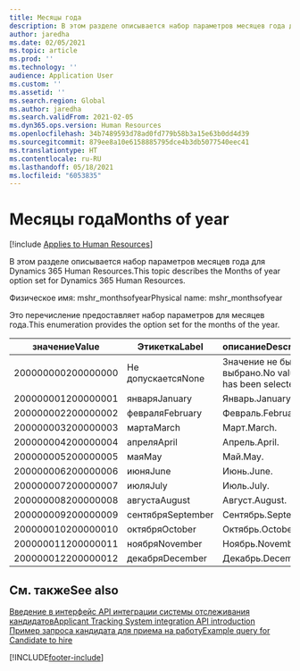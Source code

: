 ```yaml
---
title: Месяцы года
description: В этом разделе описывается набор параметров месяцев года для Dynamics 365 Human Resources.
author: jaredha
ms.date: 02/05/2021
ms.topic: article
ms.prod: ''
ms.technology: ''
audience: Application User
ms.custom: ''
ms.assetid: ''
ms.search.region: Global
ms.author: jaredha
ms.search.validFrom: 2021-02-05
ms.dyn365.ops.version: Human Resources
ms.openlocfilehash: 34b7489593d78ad0fd779b58b3a15e63b0dd4d39
ms.sourcegitcommit: 879ee8a10e6158885795dce4b3db5077540eec41
ms.translationtype: HT
ms.contentlocale: ru-RU
ms.lasthandoff: 05/18/2021
ms.locfileid: "6053835"
---
```

# <a name="months-of-year"></a><span data-ttu-id="f7064-103">Месяцы года</span><span class="sxs-lookup"><span data-stu-id="f7064-103">Months of year</span></span>

[!include [Applies to Human Resources](../includes/applies-to-hr.md)]

<span data-ttu-id="f7064-104">В этом разделе описывается набор параметров месяцев года для Dynamics 365 Human Resources.</span><span class="sxs-lookup"><span data-stu-id="f7064-104">This topic describes the Months of year option set for Dynamics 365 Human Resources.</span></span>

<span data-ttu-id="f7064-105">Физическое имя: mshr_monthsofyear</span><span class="sxs-lookup"><span data-stu-id="f7064-105">Physical name: mshr_monthsofyear</span></span>

<span data-ttu-id="f7064-106">Это перечисление предоставляет набор параметров для месяцев года.</span><span class="sxs-lookup"><span data-stu-id="f7064-106">This enumeration provides the option set for the months of the year.</span></span>

| <span data-ttu-id="f7064-107">значение</span><span class="sxs-lookup"><span data-stu-id="f7064-107">Value</span></span> | <span data-ttu-id="f7064-108">Этикетка</span><span class="sxs-lookup"><span data-stu-id="f7064-108">Label</span></span> | <span data-ttu-id="f7064-109">описание</span><span class="sxs-lookup"><span data-stu-id="f7064-109">Description</span></span> |
| --- | --- | --- |
| <span data-ttu-id="f7064-110">200000000</span><span class="sxs-lookup"><span data-stu-id="f7064-110">200000000</span></span> | <span data-ttu-id="f7064-111">Не допускается</span><span class="sxs-lookup"><span data-stu-id="f7064-111">None</span></span> | <span data-ttu-id="f7064-112">Значение не было выбрано.</span><span class="sxs-lookup"><span data-stu-id="f7064-112">No value has been selected.</span></span> |
| <span data-ttu-id="f7064-113">200000001</span><span class="sxs-lookup"><span data-stu-id="f7064-113">200000001</span></span> | <span data-ttu-id="f7064-114">января</span><span class="sxs-lookup"><span data-stu-id="f7064-114">January</span></span> | <span data-ttu-id="f7064-115">Январь.</span><span class="sxs-lookup"><span data-stu-id="f7064-115">January.</span></span> |
| <span data-ttu-id="f7064-116">200000002</span><span class="sxs-lookup"><span data-stu-id="f7064-116">200000002</span></span> | <span data-ttu-id="f7064-117">февраля</span><span class="sxs-lookup"><span data-stu-id="f7064-117">February</span></span> | <span data-ttu-id="f7064-118">Февраль.</span><span class="sxs-lookup"><span data-stu-id="f7064-118">February.</span></span> |
| <span data-ttu-id="f7064-119">200000003</span><span class="sxs-lookup"><span data-stu-id="f7064-119">200000003</span></span> | <span data-ttu-id="f7064-120">марта</span><span class="sxs-lookup"><span data-stu-id="f7064-120">March</span></span> | <span data-ttu-id="f7064-121">Март.</span><span class="sxs-lookup"><span data-stu-id="f7064-121">March.</span></span> |
| <span data-ttu-id="f7064-122">200000004</span><span class="sxs-lookup"><span data-stu-id="f7064-122">200000004</span></span> | <span data-ttu-id="f7064-123">апреля</span><span class="sxs-lookup"><span data-stu-id="f7064-123">April</span></span> | <span data-ttu-id="f7064-124">Апрель.</span><span class="sxs-lookup"><span data-stu-id="f7064-124">April.</span></span> |
| <span data-ttu-id="f7064-125">200000005</span><span class="sxs-lookup"><span data-stu-id="f7064-125">200000005</span></span> | <span data-ttu-id="f7064-126">мая</span><span class="sxs-lookup"><span data-stu-id="f7064-126">May</span></span> | <span data-ttu-id="f7064-127">Май.</span><span class="sxs-lookup"><span data-stu-id="f7064-127">May.</span></span> |
| <span data-ttu-id="f7064-128">200000006</span><span class="sxs-lookup"><span data-stu-id="f7064-128">200000006</span></span> | <span data-ttu-id="f7064-129">июня</span><span class="sxs-lookup"><span data-stu-id="f7064-129">June</span></span> | <span data-ttu-id="f7064-130">Июнь.</span><span class="sxs-lookup"><span data-stu-id="f7064-130">June.</span></span> |
| <span data-ttu-id="f7064-131">200000007</span><span class="sxs-lookup"><span data-stu-id="f7064-131">200000007</span></span> | <span data-ttu-id="f7064-132">июля</span><span class="sxs-lookup"><span data-stu-id="f7064-132">July</span></span> | <span data-ttu-id="f7064-133">Июль.</span><span class="sxs-lookup"><span data-stu-id="f7064-133">July.</span></span> |
| <span data-ttu-id="f7064-134">200000008</span><span class="sxs-lookup"><span data-stu-id="f7064-134">200000008</span></span> | <span data-ttu-id="f7064-135">августа</span><span class="sxs-lookup"><span data-stu-id="f7064-135">August</span></span> | <span data-ttu-id="f7064-136">Август.</span><span class="sxs-lookup"><span data-stu-id="f7064-136">August.</span></span> |
| <span data-ttu-id="f7064-137">200000009</span><span class="sxs-lookup"><span data-stu-id="f7064-137">200000009</span></span> | <span data-ttu-id="f7064-138">сентября</span><span class="sxs-lookup"><span data-stu-id="f7064-138">September</span></span> | <span data-ttu-id="f7064-139">Сентябрь.</span><span class="sxs-lookup"><span data-stu-id="f7064-139">September.</span></span> |
| <span data-ttu-id="f7064-140">200000010</span><span class="sxs-lookup"><span data-stu-id="f7064-140">200000010</span></span> | <span data-ttu-id="f7064-141">октября</span><span class="sxs-lookup"><span data-stu-id="f7064-141">October</span></span> | <span data-ttu-id="f7064-142">Октябрь.</span><span class="sxs-lookup"><span data-stu-id="f7064-142">October.</span></span> |
| <span data-ttu-id="f7064-143">200000011</span><span class="sxs-lookup"><span data-stu-id="f7064-143">200000011</span></span> | <span data-ttu-id="f7064-144">ноября</span><span class="sxs-lookup"><span data-stu-id="f7064-144">November</span></span> | <span data-ttu-id="f7064-145">Ноябрь.</span><span class="sxs-lookup"><span data-stu-id="f7064-145">November.</span></span> |
| <span data-ttu-id="f7064-146">200000012</span><span class="sxs-lookup"><span data-stu-id="f7064-146">200000012</span></span> | <span data-ttu-id="f7064-147">декабря</span><span class="sxs-lookup"><span data-stu-id="f7064-147">December</span></span> | <span data-ttu-id="f7064-148">Декабрь.</span><span class="sxs-lookup"><span data-stu-id="f7064-148">December.</span></span> |

## <a name="see-also"></a><span data-ttu-id="f7064-149">См. также</span><span class="sxs-lookup"><span data-stu-id="f7064-149">See also</span></span>

[<span data-ttu-id="f7064-150">Введение в интерфейс API интеграции системы отслеживания кандидатов</span><span class="sxs-lookup"><span data-stu-id="f7064-150">Applicant Tracking System integration API introduction</span></span>](hr-admin-integration-ats-api-introduction.md)<br>
[<span data-ttu-id="f7064-151">Пример запроса кандидата для приема на работу</span><span class="sxs-lookup"><span data-stu-id="f7064-151">Example query for Candidate to hire</span></span>](hr-admin-integration-ats-api-candidate-to-hire-example-query.md)


[!INCLUDE[footer-include](../includes/footer-banner.md)]